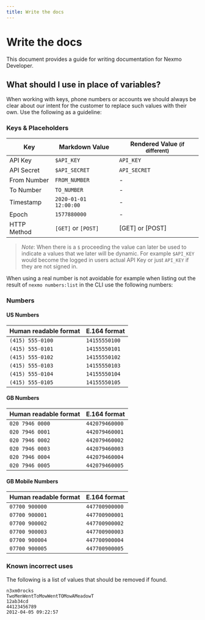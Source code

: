 ```yaml
---
title: Write the docs
---
```


# Write the docs

This document provides a guide for writing documentation for Nexmo Developer.

## What should I use in place of variables?

When working with keys, phone numbers or accounts we should always be clear
about our intent for the customer to replace such values with their own. Use the
following as a guideline:

### Keys & Placeholders

Key | Markdown Value | Rendered Value  <small>(if different)</small>
-- | -- | --
API Key | `$API_KEY` | `API_KEY`
API Secret | `$API_SECRET` | `API_SECRET`
From Number | `FROM_NUMBER` | -
To Number | `TO_NUMBER` | -
Timestamp | `2020-01-01 12:00:00` | -
Epoch | `1577880000` | -
HTTP Method | ``[GET]`` or ``[POST]`` | [GET] or [POST]

> *Note*: When there is a `$` proceeding the value can later be used to indicate
> a values that we later will be dynamic. For example `$API_KEY` would become
> the logged in users actual API Key or just `API_KEY` if they are not signed in.

When using a real number is not avoidable for example when listing out the result
of `nexmo numbers:list` in the CLI use the following numbers:

### Numbers

#### US Numbers

Human readable format | E.164 format
-- | --
`(415) 555-0100` | `14155550100`
`(415) 555-0101` | `14155550101`
`(415) 555-0102` | `14155550102`
`(415) 555-0103` | `14155550103`
`(415) 555-0104` | `14155550104`
`(415) 555-0105` | `14155550105`

#### GB Numbers

Human readable format | E.164 format
-- | --
`020 7946 0000` | `442079460000`
`020 7946 0001` | `442079460001`
`020 7946 0002` | `442079460002`
`020 7946 0003` | `442079460003`
`020 7946 0004` | `442079460004`
`020 7946 0005` | `442079460005`

#### GB Mobile Numbers

Human readable format | E.164 format
-- | --
`07700 900000` | `447700900000`
`07700 900001` | `447700900001`
`07700 900002` | `447700900002`
`07700 900003` | `447700900003`
`07700 900004` | `447700900004`
`07700 900005` | `447700900005`

### Known incorrect uses

The following is a list of values that should be removed if found.

```
n3xm0rocks
TwoMenWentToMowWentTOMowAMeadowT
12ab34cd
44123456789
2012-04-05 09:22:57
```
